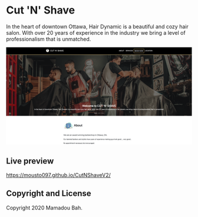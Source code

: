 # Cut 'N' Shave

In the heart of downtown Ottawa, Hair Dynamic is a beautiful and cozy hair salon. With over 20 years of experience in the industry we bring a level of professionalism that is unmatched.

![Showcase image](https://github.com/Mousto097/CutNShaveV2/blob/master/assets/images/showcase.png)
## Live preview

https://mousto097.github.io/CutNShaveV2/
## Copyright and License

Copyright 2020 Mamadou Bah.
